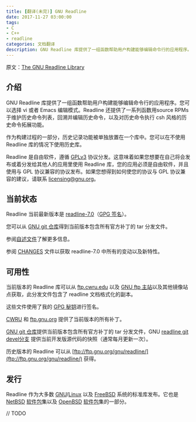 ```yaml
---
title: [翻译(未完)] GNU Readline 
date: 2017-11-27 03:00:00
tags:
- C
- C++
- readline
categories: 文档翻译
description: GNU Readline 库提供了一组函数帮助用户构建能够编辑命令行的应用程序。您可以选择 vi 或者 Emacs 编辑模式。Readline 还提供了一系列函数用于维护历史命令列表，回溯并编辑历史命令，以及对历史命令执行 csh 风格的历史命令拓展功能。
---
```

原文：[The GNU Readline Library](https://tiswww.case.edu/php/chet/readline/rltop.html)

## 介绍

GNU Readline 库提供了一组函数帮助用户构建能够编辑命令行的应用程序。您可以选择 vi 或者 Emacs 编辑模式。Readline 还提供了一系列函数用source RPMs于维护历史命令列表，回溯并编辑历史命令，以及对历史命令执行 csh 风格的历史命令拓展功能。

作为构建过程的一部分，历史记录功能被单独放置在一个库中。您可以在不使用 Readline 库的情况下使用历史库。

Readline 是自由软件，遵循 [GPLv3](https://www.gnu.org/licenses/gpl-3.0.de.html) 协议分发。这意味着如果您想要在自己将会发布或着分发给其他人的应用里使用 Readline 库，您的应用必须是自由软件，并且使用与 GPL 协议兼容的协议发布。如果您想得到如何使您的协议与 GPL 协议兼容的建议，请联系 [licensing@gnu.org](licensing@gnu.org)。

## 当前状态

Readline 当前最新版本是 [readline-7.0](ftp://ftp.cwru.edu/pub/bash/readline-7.0.tar.gz)（[GPG 签名](ftp://ftp.cwru.edu/pub/bash/readline-7.0.tar.gz.sig)）。

您可以从 [GNU git 仓库](http://git.savannah.gnu.org/cgit/readline.git/snapshot/readline-master.tar.gz)得到当前版本包含所有官方补丁的 tar 分发文件。

参阅[自述文件](https://tiswww.case.edu/php/chet/readline/README)了解更多信息。

参阅 [CHANGES](https://tiswww.case.edu/php/chet/readline/CHANGES) 文件以获取 readline-7.0 中所有的变动以及新特性。

## 可用性

当前版本的 Readline 库可以从 [ftp.cwru.edu](ftp://ftp.cwru.edu/pub/bash/readline-6.3.tar.gz) 以及 [GNU ftp 主站](ftp://ftp.gnu.org/gnu/readline/readline-6.3.tar.gz)以及其他镜像站点获取，此分发文件包含了 readline 文档格式化的副本。

这些文件使用了我的 [GPG 秘钥](http://cnswww.cns.cwru.edu/~chet/gpgkey.asc)进行签名。

[CWRU](ftp://ftp.cwru.edu/pub/bash/readline-6.3-patches) 和 [ftp.gnu.org](ftp://ftp.gnu.org/pub/gnu/readline/readline-7.0-patches) 提供了当前版本的所有补丁。


[GNU git 仓库](http://git.savannah.gnu.org/cgit/readline.git/snapshot/readline-master.tar.gz)提供当前版本包含所有官方补丁的 tar 分发文件，GNU [readline git devel分支](http://git.savannah.gnu.org/cgit/readline.git?h=devel) 提供当前开发版源代码的快照（通常每月更新一次）。

历史版本的 Readline 可以从 [ftp://ftp.gnu.org/gnu/readline/](ftp://ftp.gnu.org/gnu/readline/) 获得。

## 发行

Readline 作为大多数 [GNU](http://www.gnu.org/gnu/the-gnu-project.html)/[Linux](https://www.kernel.org/) 以及 [FreeBSD](http://www.freebsd.org/) 系统的标准库发布。它也是 [NetBSD](http://www.netbsd.org/) [软件包](http://www.netbsd.org/Documentation/software/packages.html)集以及 [OpenBSD](http://www.openbsd.org/) [软件包](http://www.openbsd.org/faq/faq15.html)集的一部分。

// TODO